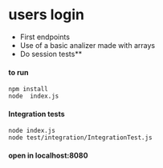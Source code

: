 # users login

* First endpoints
* Use of a basic analizer made with arrays
* Do session tests**


#### to run
```
npm install
node  index.js
```


####  Integration tests
```
node index.js
node test/integration/IntegrationTest.js
```

#### open in localhost:8080
